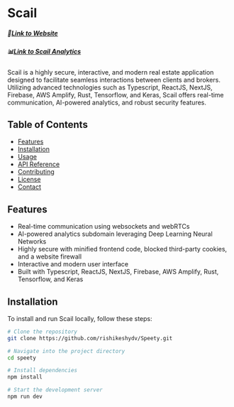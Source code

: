 # Scail
##### 🔗[Link to Website](https://www.scail.it/)
##### 📊[Link to Scail Analytics](https://github.com/rishikeshydv/scailAnalytics)

Scail is a highly secure, interactive, and modern real estate application designed to facilitate seamless interactions between clients and brokers. Utilizing advanced technologies such as Typescript, ReactJS, NextJS, Firebase, AWS Amplify, Rust, Tensorflow, and Keras, Scail offers real-time communication, AI-powered analytics, and robust security features.

## Table of Contents

- [Features](#features)
- [Installation](#installation)
- [Usage](#usage)
- [API Reference](#api-reference)
- [Contributing](#contributing)
- [License](#license)
- [Contact](#contact)

## Features

- Real-time communication using websockets and webRTCs
- AI-powered analytics subdomain leveraging Deep Learning Neural Networks
- Highly secure with minified frontend code, blocked third-party cookies, and a website firewall
- Interactive and modern user interface
- Built with Typescript, ReactJS, NextJS, Firebase, AWS Amplify, Rust, Tensorflow, and Keras

## Installation

To install and run Scail locally, follow these steps:

```bash
# Clone the repository
git clone https://github.com/rishikeshydv/Speety.git

# Navigate into the project directory
cd speety

# Install dependencies
npm install

# Start the development server
npm run dev
